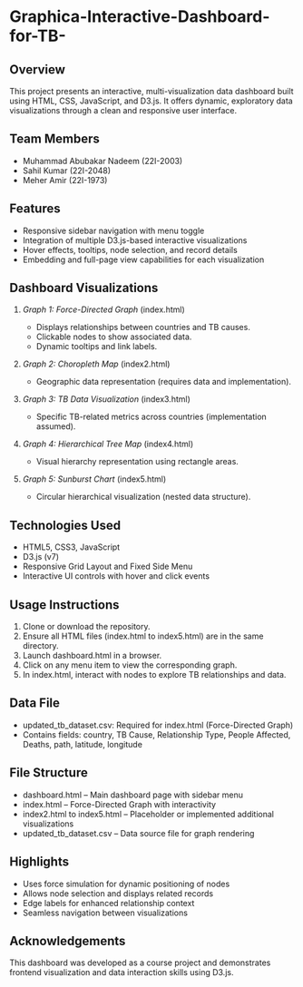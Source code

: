 # Graphica-Interactive-Dashboard-for-TB-

## Overview

This project presents an interactive, multi-visualization data dashboard built using HTML, CSS, JavaScript, and D3.js. It offers dynamic, exploratory data visualizations through a clean and responsive user interface.

## Team Members

* Muhammad Abubakar Nadeem (22I-2003)
* Sahil Kumar (22I-2048)
* Meher Amir (22I-1973)

## Features

* Responsive sidebar navigation with menu toggle
* Integration of multiple D3.js-based interactive visualizations
* Hover effects, tooltips, node selection, and record details
* Embedding and full-page view capabilities for each visualization

## Dashboard Visualizations

1. *Graph 1: Force-Directed Graph* (index.html)

   * Displays relationships between countries and TB causes.
   * Clickable nodes to show associated data.
   * Dynamic tooltips and link labels.

2. *Graph 2: Choropleth Map* (index2.html)

   * Geographic data representation (requires data and implementation).

3. *Graph 3: TB Data Visualization* (index3.html)

   * Specific TB-related metrics across countries (implementation assumed).

4. *Graph 4: Hierarchical Tree Map* (index4.html)

   * Visual hierarchy representation using rectangle areas.

5. *Graph 5: Sunburst Chart* (index5.html)

   * Circular hierarchical visualization (nested data structure).

## Technologies Used

* HTML5, CSS3, JavaScript
* D3.js (v7)
* Responsive Grid Layout and Fixed Side Menu
* Interactive UI controls with hover and click events

## Usage Instructions

1. Clone or download the repository.
2. Ensure all HTML files (index.html to index5.html) are in the same directory.
3. Launch dashboard.html in a browser.
4. Click on any menu item to view the corresponding graph.
5. In index.html, interact with nodes to explore TB relationships and data.

## Data File

* updated_tb_dataset.csv: Required for index.html (Force-Directed Graph)
* Contains fields: country, TB Cause, Relationship Type, People Affected, Deaths, path, latitude, longitude

## File Structure

* dashboard.html – Main dashboard page with sidebar menu
* index.html – Force-Directed Graph with interactivity
* index2.html to index5.html – Placeholder or implemented additional visualizations
* updated_tb_dataset.csv – Data source file for graph rendering

## Highlights

* Uses force simulation for dynamic positioning of nodes
* Allows node selection and displays related records
* Edge labels for enhanced relationship context
* Seamless navigation between visualizations

## Acknowledgements

This dashboard was developed as a course project and demonstrates frontend visualization and data interaction skills using D3.js.
